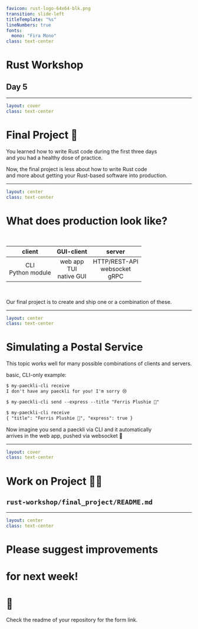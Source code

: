 ```yaml
favicon: rust-logo-64x64-blk.png
transition: slide-left
titleTemplate: "%s"
lineNumbers: true
fonts:
  mono: "Fira Mono"
class: text-center
```

# Rust Workshop

## Day 5

---

```yaml
layout: cover
class: text-center
```

# Final Project 🚀

<div></div>

You learned how to write Rust code during the first three days\
and you had a healthy dose of practice.

Now, the final project is less about how to write Rust code\
and more about getting your Rust-based software into production.

---

```yaml
layout: center
class: text-center
```

# What does production look like?

<div style="height: 16px"></div>

|        client         |           GUI-client           |                server                |
| :-------------------: | :----------------------------: | :----------------------------------: |
| CLI<br/>Python module | web app<br/>TUI<br/>native GUI | HTTP/REST-API<br/>websocket<br/>gRPC |

<!-- future idea: add tauri -->

<div style="height: 16px"></div>

Our final project is to create and ship one or a combination of these.

---

```yaml
layout: center
class: text-center
```

# Simulating a Postal Service

This topic works well for many possible combinations of clients and servers.

basic, CLI-only example:

```txt {lines: false}
$ my-paeckli-cli receive
I don't have any paeckli for you! I'm sorry 😢

$ my-paeckli-cli send --express --title "Ferris Plushie 🦀"

$ my-paeckli-cli receive
{ "title": "Ferris Plushie 🦀", "express": true }
```

Now imagine you send a paeckli via CLI and it automatically\
arrives in the web app, pushed via websocket 🤯

---

```yaml
layout: cover
class: text-center
```

# Work on Project 🧑‍💻

## `rust-workshop/final_project/README.md`

---

```yaml
layout: center
class: text-center
```

# Please suggest improvements
# for next week!
# 🦀

Check the readme of your repository for the form link.
